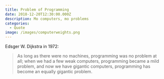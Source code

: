 ```yaml
---
title: Problem of Programming
date: 2018-12-20T12:30:00.000Z
description: Mo computers, mo problems
categories:
  - Quote
image: /images/computerweights.png
---
```

Edsger W. Dijkstra in 1972:

> As long as there were no machines, programming was no problem at all; when we had a few weak computers, programming became a mild problem, and now we have gigantic computers, programming has become an equally gigantic problem.
